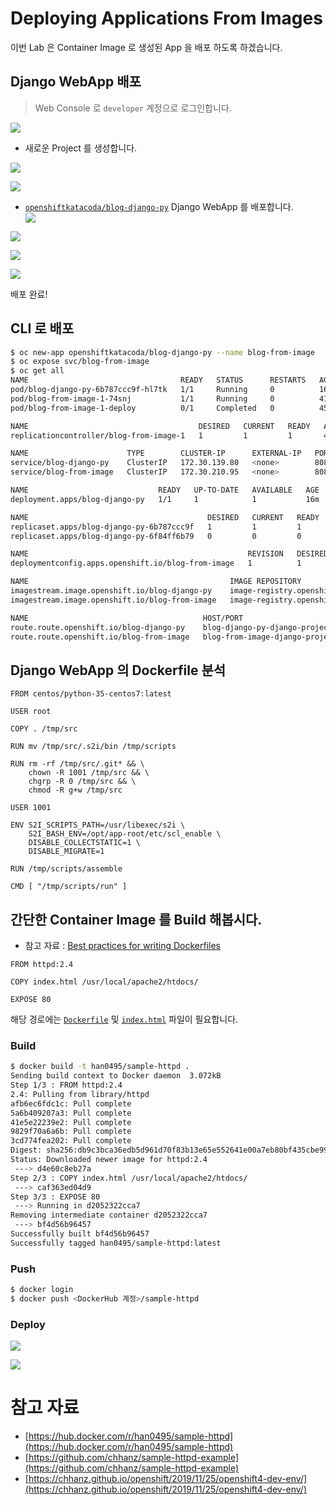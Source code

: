 # Deploying Applications From Images
이번 Lab 은 Container Image 로 생성된 App 을 배포 하도록 하겠습니다.   
   
## Django WebApp 배포
> Web Console 로 `developer` 계정으로 로그인합니다.

<img src="/asset/o/img-1.png" style="max-width: 95%; height: auto;"></p>
* 새로운 Project 를 생성합니다.   
   
<img src="/asset/o/img-2.png" style="max-width: 95%; height: auto;"></p>   
   
<img src="/asset/o/img-3.png" style="max-width: 95%; height: auto;"></p>
* [`openshiftkatacoda/blog-django-py`](https://github.com/openshift-katacoda/blog-django-py) Django WebApp 를 배포합니다.      
<img src="/asset/o/img-4.png" style="max-width: 95%; height: auto;"></p>
   
<img src="/asset/o/img-5.png" style="max-width: 95%; height: auto;"></p>
   
<img src="/asset/o/img-6.png" style="max-width: 95%; height: auto;"></p>
   
<img src="/asset/o/img-7.png" style="max-width: 95%; height: auto;"></p>
배포 완료!   
      
## CLI 로 배포
```bash
$ oc new-app openshiftkatacoda/blog-django-py --name blog-from-image
$ oc expose svc/blog-from-image
$ oc get all
NAME                                  READY   STATUS      RESTARTS   AGE
pod/blog-django-py-6b787ccc9f-hl7tk   1/1     Running     0          16m
pod/blog-from-image-1-74snj           1/1     Running     0          41s
pod/blog-from-image-1-deploy          0/1     Completed   0          45s

NAME                                      DESIRED   CURRENT   READY   AGE
replicationcontroller/blog-from-image-1   1         1         1       45s

NAME                      TYPE        CLUSTER-IP      EXTERNAL-IP   PORT(S)    AGE
service/blog-django-py    ClusterIP   172.30.139.80   <none>        8080/TCP   16m
service/blog-from-image   ClusterIP   172.30.210.95   <none>        8080/TCP   48s

NAME                             READY   UP-TO-DATE   AVAILABLE   AGE
deployment.apps/blog-django-py   1/1     1            1           16m

NAME                                        DESIRED   CURRENT   READY   AGE
replicaset.apps/blog-django-py-6b787ccc9f   1         1         1       16m
replicaset.apps/blog-django-py-6f84ff6b79   0         0         0       16m

NAME                                                 REVISION   DESIRED   CURRENT   TRIGGERED BY
deploymentconfig.apps.openshift.io/blog-from-image   1          1         1         config,image(blog-from-image:latest)

NAME                                             IMAGE REPOSITORY                                                                  TAGS     UPDATED
imagestream.image.openshift.io/blog-django-py    image-registry.openshift-image-registry.svc:5000/django-project/blog-django-py    latest   16 minutes ago
imagestream.image.openshift.io/blog-from-image   image-registry.openshift-image-registry.svc:5000/django-project/blog-from-image   latest   46 seconds ago

NAME                                       HOST/PORT                                           PATH   SERVICES          PORT       TERMINATION   WILDCARD
route.route.openshift.io/blog-django-py    blog-django-py-django-project.apps.ocp.chhan.com           blog-django-py    8080-tcp                 None
route.route.openshift.io/blog-from-image   blog-from-image-django-project.apps.ocp.chhan.com          blog-from-image   8080-tcp                 None
```
   
## Django WebApp 의 Dockerfile 분석
```docker
FROM centos/python-35-centos7:latest

USER root

COPY . /tmp/src

RUN mv /tmp/src/.s2i/bin /tmp/scripts

RUN rm -rf /tmp/src/.git* && \
    chown -R 1001 /tmp/src && \
    chgrp -R 0 /tmp/src && \
    chmod -R g+w /tmp/src

USER 1001

ENV S2I_SCRIPTS_PATH=/usr/libexec/s2i \
    S2I_BASH_ENV=/opt/app-root/etc/scl_enable \
    DISABLE_COLLECTSTATIC=1 \
    DISABLE_MIGRATE=1

RUN /tmp/scripts/assemble

CMD [ "/tmp/scripts/run" ]
```
   
## 간단한 Container Image 를 Build 해봅시다.
* 참고 자료 : [Best practices for writing Dockerfiles](https://docs.docker.com/develop/develop-images/dockerfile_best-practices/)   
```docker
FROM httpd:2.4

COPY index.html /usr/local/apache2/htdocs/

EXPOSE 80
```   
해당 경로에는 [`Dockerfile`](https://raw.githubusercontent.com/chhanz/sample-httpd-example/master/Dockerfile) 및 [`index.html`](https://raw.githubusercontent.com/chhanz/sample-httpd-example/master/index.html) 파일이 필요합니다.   
   
### Build
```bash
$ docker build -t han0495/sample-httpd .
Sending build context to Docker daemon  3.072kB
Step 1/3 : FROM httpd:2.4
2.4: Pulling from library/httpd
afb6ec6fdc1c: Pull complete
5a6b409207a3: Pull complete
41e5e22239e2: Pull complete
9829f70a6a6b: Pull complete
3cd774fea202: Pull complete
Digest: sha256:db9c3bca36edb5d961d70f83b13e65e552641e00a7eb80bf435cbe9912afcb1f
Status: Downloaded newer image for httpd:2.4
 ---> d4e60c8eb27a
Step 2/3 : COPY index.html /usr/local/apache2/htdocs/
 ---> caf363ed04d9
Step 3/3 : EXPOSE 80
 ---> Running in d2052322cca7
Removing intermediate container d2052322cca7
 ---> bf4d56b96457
Successfully built bf4d56b96457
Successfully tagged han0495/sample-httpd:latest
```
### Push
```bash
$ docker login
$ docker push <DockerHub 계정>/sample-httpd
```
   
### Deploy
<img src="/asset/o/img-8.png" style="max-width: 95%; height: auto;"></p>
<img src="/asset/o/img-9.png" style="max-width: 95%; height: auto;"></p>

# 참고 자료
* [https://hub.docker.com/r/han0495/sample-httpd](https://hub.docker.com/r/han0495/sample-httpd)   
* [https://github.com/chhanz/sample-httpd-example](https://github.com/chhanz/sample-httpd-example)   
* [https://chhanz.github.io/openshift/2019/11/25/openshift4-dev-env/](https://chhanz.github.io/openshift/2019/11/25/openshift4-dev-env/)   

